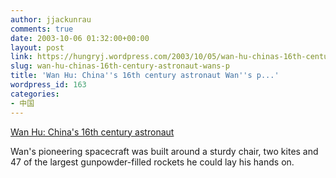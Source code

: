 ```yaml
---
author: jjackunrau
comments: true
date: 2003-10-06 01:32:00+00:00
layout: post
link: https://hungryj.wordpress.com/2003/10/05/wan-hu-chinas-16th-century-astronaut-wans-p/
slug: wan-hu-chinas-16th-century-astronaut-wans-p
title: 'Wan Hu: China''s 16th century astronaut Wan''s p...'
wordpress_id: 163
categories:
- 中国
---
```


[Wan Hu: China's 16th century astronaut ](http://www.cnn.com/2003/TECH/space/09/30/china.wanhu/index.html)  
  
Wan's pioneering spacecraft was built around a sturdy chair, two kites and 47 of the largest gunpowder-filled rockets he could lay his hands on.

